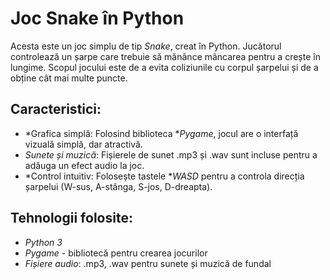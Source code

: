 # Joc Snake în Python

Acesta este un joc simplu de tip *Snake*, creat în Python. Jucătorul controlează un șarpe care trebuie să mănânce mâncarea pentru a crește în lungime. Scopul jocului este de a evita coliziunile cu corpul șarpelui și de a obține cât mai multe puncte.

## Caracteristici:
- *Grafica simplă: Folosind biblioteca **Pygame*, jocul are o interfață vizuală simplă, dar atractivă.
- *Sunete și muzică*: Fișierele de sunet .mp3 și .wav sunt incluse pentru a adăuga un efect audio la joc.
- *Control intuitiv: Folosește tastele **WASD* pentru a controla direcția șarpelui (W-sus, A-stânga, S-jos, D-dreapta).

## Tehnologii folosite:
- *Python 3*
- *Pygame* - bibliotecă pentru crearea jocurilor
- *Fișiere audio*: .mp3, .wav pentru sunete și muzică de fundal
